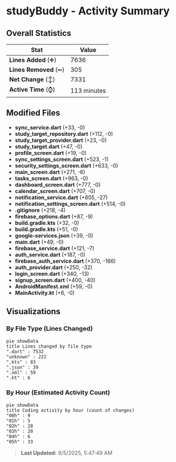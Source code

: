 # studyBuddy - Activity Summary 

## Overall Statistics

| Stat                   | Value                                                             |
| ---------------------- | ----------------------------------------------------------------- |
| **Lines Added** (➕)   | 7636                                          |
| **Lines Removed** (➖) | 305                                        |
| **Net Change** (↕)    | 7331                |
| **Active Time** (⌚)   | 113 minutes |


## Modified Files
- **sync_service.dart** (+33, -0)
- **study_target_repository.dart** (+112, -0)
- **study_target_provider.dart** (+23, -0)
- **study_target.dart** (+47, -0)
- **profile_screen.dart** (+19, -0)
- **sync_settings_screen.dart** (+523, -1)
- **security_settings_screen.dart** (+633, -0)
- **main_screen.dart** (+271, -6)
- **tasks_screen.dart** (+963, -0)
- **dashboard_screen.dart** (+777, -0)
- **calendar_screen.dart** (+707, -0)
- **notification_service.dart** (+805, -27)
- **notification_settings_screen.dart** (+514, -0)
- **.gitignore** (+218, -4)
- **firebase_options.dart** (+87, -9)
- **build.gradle.kts** (+32, -0)
- **build.gradle.kts** (+51, -0)
- **google-services.json** (+39, -0)
- **main.dart** (+49, -0)
- **firebase_service.dart** (+121, -7)
- **auth_service.dart** (+187, -0)
- **firebase_auth_service.dart** (+370, -166)
- **auth_provider.dart** (+250, -32)
- **login_screen.dart** (+340, -13)
- **signup_screen.dart** (+400, -40)
- **AndroidManifest.xml** (+59, -0)
- **MainActivity.kt** (+6, -0)

## Visualizations

### By File Type (Lines Changed)

```mermaid
pie showData
title Lines changed by file type
".dart" : 7532
"unknown" : 222
".kts" : 83
".json" : 39
".xml" : 59
".kt" : 6
```

### By Hour (Estimated Activity Count)

```mermaid
pie showData
title Coding activity by hour (count of changes)
"00h" : 9
"01h" : 5
"02h" : 20
"03h" : 20
"04h" : 6
"05h" : 33
```


> **Last Updated:** 8/5/2025, 5:47:49 AM